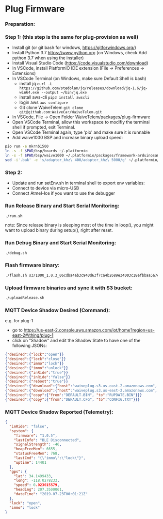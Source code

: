# Plug Firmware

### Preparation:

### Step 1: (this step is the same for plug-provision as well)
- Install git (or git bash for windows, https://gitforwindows.org/)
- Install Python 3.7 https://www.python.org (on Windows, check Add python 3.7 when using the installer)
- Install Visual Studio Code (https://code.visualstudio.com/download)
- In VSCode, install PlatformIO IDE extension (File -> Preferences -> Extensions)
- In VSCode Terminal (on Windows, make sure Default Shell is bash)
  - install jq `curl -L https://github.com/stedolan/jq/releases/download/jq-1.6/jq-win64.exe --output ~/bin/jq.exe`
  - install aws-cli `pip3 install awscli`
  - login aws `aws configure`
  - Git clone WaiveTelem `git clone git@github.com:WaiveCar/WaiveTelem.git`
- In VSCode, File -> Open Folder WaiveTelem/packages/plug-firmware
- Open VSCode Terminal, allow this workspace to modifiy the terminal shell if prompted, exit Terminal.
- Open VSCode Terminal again, type 'pio' and make sure it is runnable
- Add waive1000 BSP and increase binary upload speed:
```bash
pio run -e mkrnb1500
ln -s -f $PWD/bsp/boards ~/.platformio
ln -s -f $PWD/bsp/waive1000 ~/.platformio/packages/framework-arduinosam/variants
sed -i'.bak' -e 's/adapter_khz\ 400/adapter_khz\ 5000/g' ~/.platformio/packages/tool-openocd/scripts/target/at91samdXX.cfg
```
### Step 2:
- Update and run setEnv.sh in terminal shell to export env variables:
- Connect to device via micro-USB
- Connect Atmel-Ice if you want to use the debugger

### Run Release Binary and Start Serial Monitoring:

```bash
./run.sh
```
note: Since release binary is sleeping most of the time in loop(), you might want to upload binary during setup(), right after reset.

### Run Debug Binary and Start Serial Monitoring:

```bash
./debug.sh
```

### Flash firmware binary:

```bash
./flash.sh s3/1000_1.0.3_06cdba4ab3c940d63f7ca4b2689e34003c18efbbaa5a7c2849d9df9661153ab8
```

### Upload firmware binaries and sync it with S3 bucket:

```bash
./uploadRelease.sh
```

### MQTT Device Shadow Desired (Command):

e.g. for plug-1
- go to https://us-east-2.console.aws.amazon.com/iot/home?region=us-east-2#/thing/plug-1
- click on "Shadow" and edit the Shadow State to have one of the following JSONs:

```json
{"desired":{"lock":"open"}}
{"desired":{"lock":"close"}}
{"desired":{"immo":"lock"}}
{"desired":{"immo":"unlock"}}
{"desired":{"inRide":"true"}}
{"desired":{"inRide":"false"}}
{"desired":{"reboot":"true"}}
{"desired":{"download":{"host":"waiveplug.s3.us-east-2.amazonaws.com", "from":"1500_1.0.5_b824c05bbd9ebd19c5eb9546ef46615607a7da4f3e435c97fbb286969d8fc2d8", "to":"RUPDATE.BIN"}}}
{"desired":{"download":{"host":"waiveplug.s3.us-east-2.amazonaws.com", "from":"config_waive-1_dd22d948fbd671c5751640a11dec139da46c5997bb3f20d0b6ad5bd61ac7e0cc", "to":"CONFIG.TXT"}}}
{"desired":{"copy":{"from":"DEFAULT.BIN", "to":"RUPDATE.BIN"}}}
{"desired":{"copy":{"from":"DEFAULT.CFG", "to":"CONFIG.TXT"}}}
```

### MQTT Device Shadow Reported (Telemetry):

```json
{
  "inRide": "false",
  "system": {
    "firmware": "1.0.5",
    "lastInfo": "BLE Disconnected",
    "signalStrength": -46,
    "heapFreeMem": 6655,
    "statusFreeMem": 768,
    "lastCmd": "{\"immo\":\"lock\"}",
    "uptime": 14401
  },
  "gps": {
    "lat": 34.1499433,
    "long": -118.0278233,
    "speed": 0.023015579,
    "heading": 207.3500061,
    "dateTime": "2019-07-23T00:01:21Z"
  },
  "lock": "open",
  "immo": "lock"
}
```

